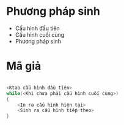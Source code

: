 # Phương pháp sinh

- Cấu hình đầu tiên
- Cầu hình cuối cùng
- Phương pháp sinh

# Mã giả

```cpp

<Ktao cấu hình đầu tiên>
while(<Khi chưa phải cấu hình cuối cùng>)
{
	<In ra cấu hình hiện tại>
	<Sinh ra cấu hình tiếp theo>
}
```

